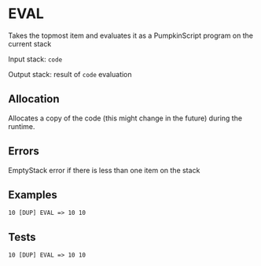 # EVAL

Takes the topmost item and evaluates it as a PumpkinScript
program on the current stack

Input stack: `code`

Output stack: result of `code` evaluation

## Allocation

Allocates a copy of the code (this might change in the future)
during the runtime.

## Errors

EmptyStack error if there is less than one item on the stack

## Examples

```
10 [DUP] EVAL => 10 10
```

## Tests

```
10 [DUP] EVAL => 10 10
```